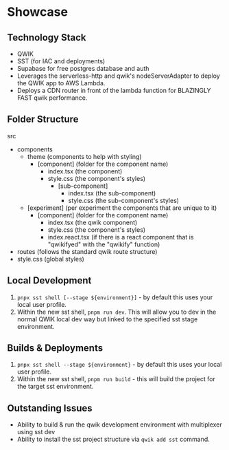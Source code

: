# Showcase

## Technology Stack
- QWIK
- SST (for IAC and deployments)
- Supabase for free postgres database and auth
- Leverages the serverless-http and qwik's nodeServerAdapter to deploy the QWIK app to AWS Lambda.
- Deploys a CDN router in front of the lambda function for BLAZINGLY FAST qwik performance.

## Folder Structure
 src
  - components
    - theme (components to help with styling)
      - [component] (folder for the component name)
        - index.tsx (the component)
        - style.css (the component's styles)
          - [sub-component]
            - index.tsx (the sub-component)
            - style.css (the sub-component's styles)
    - [experiment] (per experiment the components that are unique to it)
      - [component] (folder for the component name)
        - index.tsx (the qwik component)
        - style.css (the component's styles)
        - index.react.tsx (if there is a react component that is "qwikifyed" with the "qwikify" function)
  - routes (follows the standard qwik route structure)
  - style.css (global styles)

## Local Development

1. `pnpx sst shell [--stage ${environment}]` - by default this uses your local user profile.
2. Within the new sst shell, `pnpm run dev`. This will allow you to dev in the normal QWIK local dev way but linked to the specified sst stage environment.

## Builds & Deployments

1. `pnpx sst shell --stage ${environment}` - by default this uses your local user profile.
2. Within the new sst shell, `pnpm run build` - this will build the project for the target sst environment.

## Outstanding Issues

- Ability to build & run the qwik development environment with multiplexer using sst dev
- Ability to install the sst project structure via `qwik add sst` command.
